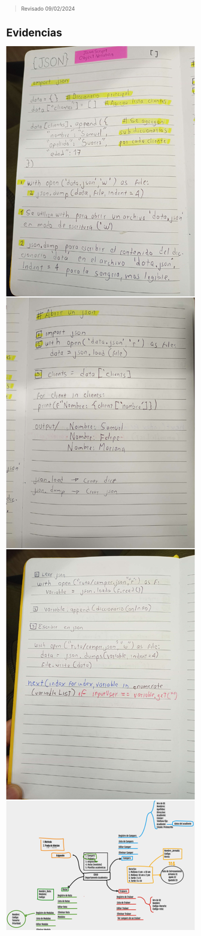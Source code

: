 > Revisado 09/02/2024

# Evidencias

![](https://github.com/SamuelESuarezE/proyectoPython/blob/main/img/1.jpg)
![](https://github.com/SamuelESuarezE/proyectoPython/blob/main/img/2.jpg)
![](https://github.com/SamuelESuarezE/proyectoPython/blob/main/img/3.jpg)
![](https://github.com/SamuelESuarezE/proyectoPython/blob/main/img/4.png)

